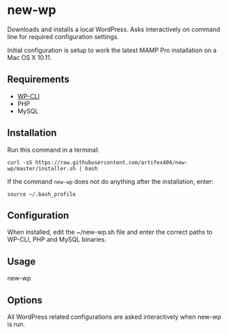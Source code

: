 # new-wp
Downloads and installs a local WordPress. Asks interactively on command line for required configuration settings.

Initial configuration is setup to work the latest MAMP Pro installation on a Mac OS X 10.11.

## Requirements

* [WP-CLI](http://wp-cli.org/)
* PHP
* MySQL

## Installation
Run this command in a terminal:

`curl -sS https://raw.githubusercontent.com/artifex404/new-wp/master/installer.sh | bash`

If the command `new-wp` does not do anything after the installation, enter:

`source ~/.bash_profile`

## Configuration

When installed, edit the ~/new-wp.sh file and enter the correct paths to WP-CLI, PHP and MySQL binaries.

## Usage
new-wp

## Options

All WordPress related configurations are asked interactively when new-wp is run.

